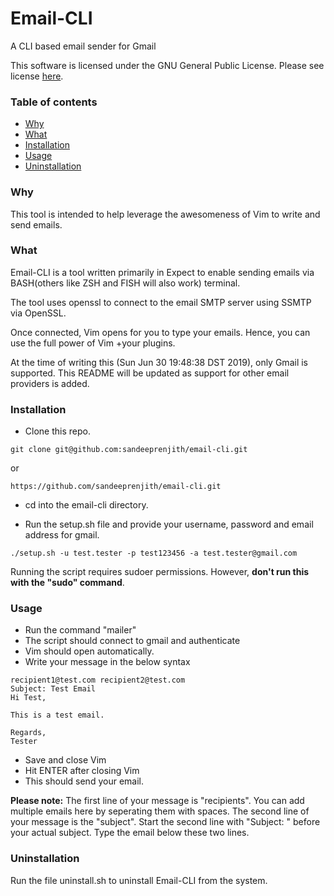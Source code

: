 # Email-CLI
A CLI based email sender for Gmail

This software is licensed under the GNU General Public License. Please see license [here](LICENSE).

### Table of contents

- [Why](#why)
- [What](#what)
- [Installation](#installation)
- [Usage](#usage)
- [Uninstallation](#uninstallation)


### Why

This tool is intended to help leverage the awesomeness of Vim to write and send emails.

### What

Email-CLI is a tool written primarily in Expect to enable sending emails via BASH(others like ZSH and FISH will also work) terminal.

The tool uses openssl to connect to the email SMTP server using SSMTP via OpenSSL. 

Once connected, Vim opens for you to type your emails. Hence, you can use the full power of Vim +your plugins. 

At the time of writing this (Sun Jun 30 19:48:38 DST 2019), only Gmail is supported. This README will be updated as support for other email providers is added.

### Installation

* Clone this repo.

```
git clone git@github.com:sandeeprenjith/email-cli.git

```

or

```
https://github.com/sandeeprenjith/email-cli.git

```
* cd into the email-cli directory.

* Run the setup.sh file and provide your username, password and email address for gmail. 

```
./setup.sh -u test.tester -p test123456 -a test.tester@gmail.com
```

Running the script requires sudoer permissions. However, **don't run this with the "sudo" command**.

### Usage
 
* Run the command "mailer"
* The script should connect to gmail and authenticate
* Vim should open automatically. 
* Write your message in the below syntax

```
recipient1@test.com recipient2@test.com
Subject: Test Email
Hi Test,

This is a test email.

Regards,
Tester
```
* Save and close Vim
* Hit ENTER after closing Vim
* This should send your email.

**Please note:**
The first line of your message is "recipients". You can add multiple emails here by seperating them with spaces. 
The second line of your message is the "subject". Start the second line with "Subject: " before your actual subject. 
Type the email below these two lines.

### Uninstallation

Run the file uninstall.sh to uninstall Email-CLI from the system. 


